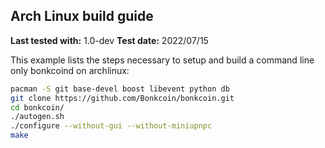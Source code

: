 Arch Linux build guide
----------------------

**Last tested with:** 1.0-dev
**Test date:** 2022/07/15

This example lists the steps necessary to setup and build a command line only
bonkcoind on archlinux:

```sh
pacman -S git base-devel boost libevent python db
git clone https://github.com/Bonkcoin/bonkcoin.git
cd bonkcoin/
./autogen.sh
./configure --without-gui --without-miniupnpc
make
```
